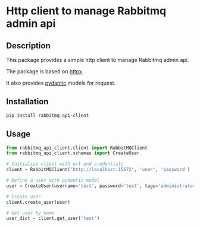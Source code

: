 # Http client to manage Rabbitmq admin api

## Description

This package provides a simple http client to manage Rabbitmq admin api.

The package is based on [httpx](https://www.python-httpx.org/).

It also provides [pydantic](https://docs.pydantic.dev/latest/) models for request.

## Installation

```bash
pip install rabbitmq-api-client
```

## Usage

```python
from rabbitmq_api_client.client import RabbitMQClient
from rabbitmq_api_client.schemas import CreateUser

# Initialize client with url and credentials
client = RabbitMQClient('http://localhost:15672', 'user', 'password')

# Define a user with pydantic model
user = CreateUser(username='test', password='test', tags='administrator')

# Create user
client.create_user(user)

# Get user by name
user_dict = client.get_user('test')
```


